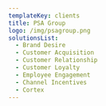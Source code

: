 ```yaml
---
templateKey: clients
title: PSA Group
logo: /img/psagroup.png
solutionsList:
  - Brand Desire
  - Customer Acquisition
  - Customer Relationship
  - Customer Loyalty
  - Employee Engagement
  - Channel Incentives
  - Cortex
---
```


